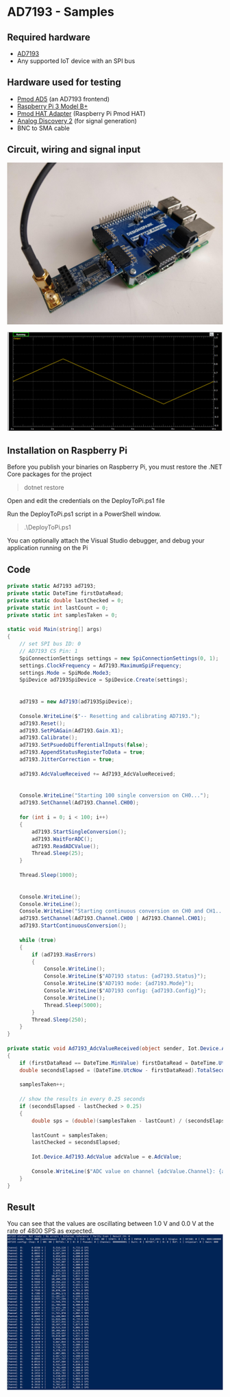 # AD7193 - Samples

## Required hardware
* [AD7193](https://www.analog.com/media/en/technical-documentation/data-sheets/AD7193.pdf)
* Any supported IoT device with an SPI bus

## Hardware used for testing
* [Pmod AD5](https://reference.digilentinc.com/reference/pmod/pmodad5/start) (an AD7193 frontend)
* [Raspberry Pi 3 Model B+](https://www.raspberrypi.org/products/raspberry-pi-3-model-b-plus/)
* [Pmod HAT Adapter](https://reference.digilentinc.com/reference/add-ons/pmod-hat/reference-manual) (Raspberry Pi Pmod HAT)
* [Analog Discovery 2](https://reference.digilentinc.com/reference/instrumentation/analog-discovery-2/reference-manual) (for signal generation)
* BNC to SMA cable

## Circuit, wiring and signal input
![Raspberry Pi 3 Model B+ + Digilent Pmod HAT + Digilent PmodAD5](Raspberry_3Bp_PmodHAT_PmodAD5.jpg)

![Signal input from Digilent Analog Discovery 2](AD2_Oscilloscope_Input.png)

## Installation on Raspberry Pi
Before you publish your binaries on Raspberry Pi, you must restore the .NET Core packages for the project
> dotnet restore

Open and edit the credentials on the DeployToPi.ps1 file

Run the DeployToPi.ps1 script in a PowerShell window.
> .\DeployToPi.ps1

You can optionally attach the Visual Studio debugger, and debug your application running on the Pi

## Code
```C#
private static Ad7193 ad7193;
private static DateTime firstDataRead;
private static double lastChecked = 0;
private static int lastCount = 0;
private static int samplesTaken = 0;

static void Main(string[] args)
{
	// set SPI bus ID: 0
	// AD7193 CS Pin: 1
	SpiConnectionSettings settings = new SpiConnectionSettings(0, 1);
	settings.ClockFrequency = Ad7193.MaximumSpiFrequency;
	settings.Mode = SpiMode.Mode3;
	SpiDevice ad7193SpiDevice = SpiDevice.Create(settings);


	ad7193 = new Ad7193(ad7193SpiDevice);

	Console.WriteLine($"-- Resetting and calibrating AD7193.");
	ad7193.Reset();
	ad7193.SetPGAGain(Ad7193.Gain.X1);
	ad7193.Calibrate();
	ad7193.SetPsuedoDifferentialInputs(false);
	ad7193.AppendStatusRegisterToData = true;
	ad7193.JitterCorrection = true;

	ad7193.AdcValueReceived += Ad7193_AdcValueReceived;


	Console.WriteLine("Starting 100 single conversion on CH0...");
	ad7193.SetChannel(Ad7193.Channel.CH00);

	for (int i = 0; i < 100; i++)
	{
		ad7193.StartSingleConversion();
		ad7193.WaitForADC();
		ad7193.ReadADCValue();
		Thread.Sleep(25);
	}

	Thread.Sleep(1000);


	Console.WriteLine();
	Console.WriteLine();
	Console.WriteLine("Starting continuous conversion on CH0 and CH1...");
	ad7193.SetChannel(Ad7193.Channel.CH00 | Ad7193.Channel.CH01);
	ad7193.StartContinuousConversion();

	while (true)
	{
		if (ad7193.HasErrors)
		{
			Console.WriteLine();
			Console.WriteLine($"AD7193 status: {ad7193.Status}");
			Console.WriteLine($"AD7193 mode: {ad7193.Mode}");
			Console.WriteLine($"AD7193 config: {ad7193.Config}");
			Console.WriteLine();
			Thread.Sleep(5000);
		}
		Thread.Sleep(250);
	}
}

private static void Ad7193_AdcValueReceived(object sender, Iot.Device.Ad7193.AdcValueReceivedEventArgs e)
{
	if (firstDataRead == DateTime.MinValue) firstDataRead = DateTime.UtcNow;
	double secondsElapsed = (DateTime.UtcNow - firstDataRead).TotalSeconds;

	samplesTaken++;

	// show the results in every 0.25 seconds
	if (secondsElapsed - lastChecked > 0.25)
	{
		double sps = (double)(samplesTaken - lastCount) / (secondsElapsed - lastChecked);

		lastCount = samplesTaken;
		lastChecked = secondsElapsed;

		Iot.Device.Ad7193.AdcValue adcValue = e.AdcValue;

		Console.WriteLine($"ADC value on channel {adcValue.Channel}: {adcValue.Voltage.ToString("0.0000").PadLeft(9)} V [{adcValue.Raw.ToString("N0").PadLeft(13)}] | sample rate: {sps.ToString("N1")} SPS");
	}
}
```

## Result
You can see that the values are oscillating between 1.0 V and 0.0 V at the rate of 4800 SPS as expected.
![Results in a PowerShell window](PowerShell_RaspberryPi_Output.png)
